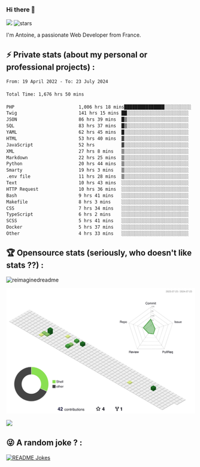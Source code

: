 ### Hi there 👋

![](https://komarev.com/ghpvc/?username=niotna)
<img src="https://img.shields.io/github/stars/niotna?label=Stars" alt="stars">

I'm Antoine, a passionate Web Developer from France.

## :zap: Private stats (about my personal or professional projects) : 

<!--START_SECTION:waka-->

```txt
From: 19 April 2022 - To: 23 July 2024

Total Time: 1,676 hrs 50 mins

PHP                        1,006 hrs 18 mins███████████████░░░░░░░░░░   60.01 %
Twig                       141 hrs 15 mins ██░░░░░░░░░░░░░░░░░░░░░░░   08.42 %
JSON                       86 hrs 39 mins  █▒░░░░░░░░░░░░░░░░░░░░░░░   05.17 %
SQL                        83 hrs 37 mins  █▒░░░░░░░░░░░░░░░░░░░░░░░   04.99 %
YAML                       62 hrs 45 mins  █░░░░░░░░░░░░░░░░░░░░░░░░   03.74 %
HTML                       53 hrs 40 mins  ▓░░░░░░░░░░░░░░░░░░░░░░░░   03.20 %
JavaScript                 52 hrs          ▓░░░░░░░░░░░░░░░░░░░░░░░░   03.10 %
XML                        27 hrs 8 mins   ▒░░░░░░░░░░░░░░░░░░░░░░░░   01.62 %
Markdown                   22 hrs 25 mins  ▒░░░░░░░░░░░░░░░░░░░░░░░░   01.34 %
Python                     20 hrs 44 mins  ▒░░░░░░░░░░░░░░░░░░░░░░░░   01.24 %
Smarty                     19 hrs 3 mins   ▒░░░░░░░░░░░░░░░░░░░░░░░░   01.14 %
.env file                  11 hrs 28 mins  ▒░░░░░░░░░░░░░░░░░░░░░░░░   00.68 %
Text                       10 hrs 43 mins  ░░░░░░░░░░░░░░░░░░░░░░░░░   00.64 %
HTTP Request               10 hrs 36 mins  ░░░░░░░░░░░░░░░░░░░░░░░░░   00.63 %
Bash                       9 hrs 41 mins   ░░░░░░░░░░░░░░░░░░░░░░░░░   00.58 %
Makefile                   8 hrs 3 mins    ░░░░░░░░░░░░░░░░░░░░░░░░░   00.48 %
CSS                        7 hrs 34 mins   ░░░░░░░░░░░░░░░░░░░░░░░░░   00.45 %
TypeScript                 6 hrs 2 mins    ░░░░░░░░░░░░░░░░░░░░░░░░░   00.36 %
SCSS                       5 hrs 41 mins   ░░░░░░░░░░░░░░░░░░░░░░░░░   00.34 %
Docker                     5 hrs 37 mins   ░░░░░░░░░░░░░░░░░░░░░░░░░   00.34 %
Other                      4 hrs 33 mins   ░░░░░░░░░░░░░░░░░░░░░░░░░   00.27 %
```

<!--END_SECTION:waka-->

## :trophy: Opensource stats (seriously, who doesn't like stats ??) : 

<!---
[![Top Langs](https://github-readme-stats.vercel.app/api/top-langs/?username=niotna)](https://github.com/anuraghazra/github-readme-stats) 
-->
<img src="https://myreadme.vercel.app/api/embed/niotna?panels=userstatistics,toprepositories,toplanguages,commitgraph" alt="reimaginedreadme" />

![](./profile-3d-contrib/profile-green-animate.svg)

<img src="https://github-profile-trophy.vercel.app/?username=niotna&theme=juicyfresh&no-bg=true" />

## :stuck_out_tongue_winking_eye: A random joke ? : 

<a href="https://readme-jokes.vercel.app"><img align="center" src="https://readme-jokes.vercel.app/api" alt="README Jokes"></a>
